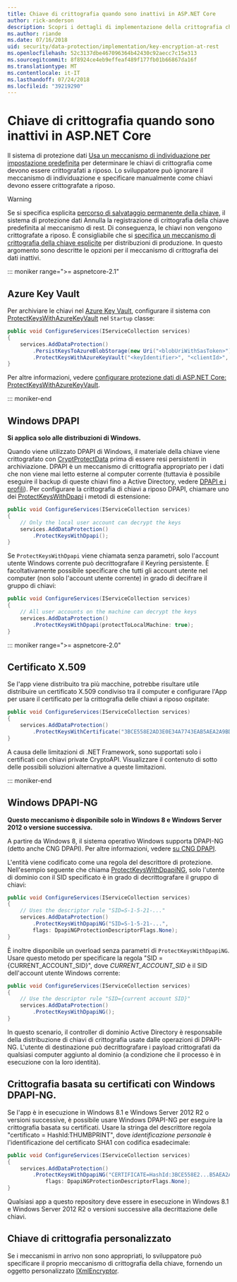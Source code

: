 ```yaml
---
title: Chiave di crittografia quando sono inattivi in ASP.NET Core
author: rick-anderson
description: Scopri i dettagli di implementazione della crittografia chiave di protezione dei dati di ASP.NET Core inattivi.
ms.author: riande
ms.date: 07/16/2018
uid: security/data-protection/implementation/key-encryption-at-rest
ms.openlocfilehash: 52c3137dbe467096364b42430c92aecc7c15e313
ms.sourcegitcommit: 8f8924ce4eb9effeaf489f177fb01b66867da16f
ms.translationtype: MT
ms.contentlocale: it-IT
ms.lasthandoff: 07/24/2018
ms.locfileid: "39219290"
---
```

# <a name="key-encryption-at-rest-in-aspnet-core"></a>Chiave di crittografia quando sono inattivi in ASP.NET Core

Il sistema di protezione dati [Usa un meccanismo di individuazione per impostazione predefinita](xref:security/data-protection/configuration/default-settings) per determinare le chiavi di crittografia come devono essere crittografati a riposo. Lo sviluppatore può ignorare il meccanismo di individuazione e specificare manualmente come chiavi devono essere crittografate a riposo.

> [!WARNING]
> Se si specifica esplicita [percorso di salvataggio permanente della chiave](xref:security/data-protection/implementation/key-storage-providers), il sistema di protezione dati Annulla la registrazione di crittografia della chiave predefinita al meccanismo di rest. Di conseguenza, le chiavi non vengono crittografate a riposo. È consigliabile che si [specifica un meccanismo di crittografia della chiave esplicite](xref:security/data-protection/implementation/key-encryption-at-rest) per distribuzioni di produzione. In questo argomento sono descritte le opzioni per il meccanismo di crittografia dei dati inattivi.

::: moniker range=">= aspnetcore-2.1"

## <a name="azure-key-vault"></a>Azure Key Vault

Per archiviare le chiavi nel [Azure Key Vault](https://azure.microsoft.com/services/key-vault/), configurare il sistema con [ProtectKeysWithAzureKeyVault](/dotnet/api/microsoft.aspnetcore.dataprotection.azuredataprotectionbuilderextensions.protectkeyswithazurekeyvault) nel `Startup` classe:

```csharp
public void ConfigureServices(IServiceCollection services)
{
    services.AddDataProtection()
        .PersistKeysToAzureBlobStorage(new Uri("<blobUriWithSasToken>"))
        .ProtectKeysWithAzureKeyVault("<keyIdentifier>", "<clientId>", "<clientSecret>");
}
```

Per altre informazioni, vedere [configurare protezione dati di ASP.NET Core: ProtectKeysWithAzureKeyVault](xref:security/data-protection/configuration/overview#protectkeyswithazurekeyvault).

::: moniker-end

## <a name="windows-dpapi"></a>Windows DPAPI

**Si applica solo alle distribuzioni di Windows.**

Quando viene utilizzato DPAPI di Windows, il materiale della chiave viene crittografato con [CryptProtectData](/windows/desktop/api/dpapi/nf-dpapi-cryptprotectdata) prima di essere resi persistenti in archiviazione. DPAPI è un meccanismo di crittografia appropriato per i dati che non viene mai letto esterne al computer corrente (tuttavia è possibile eseguire il backup di queste chiavi fino a Active Directory, vedere [DPAPI e i profili](https://support.microsoft.com/kb/309408/#6)). Per configurare la crittografia di chiavi a riposo DPAPI, chiamare uno dei [ProtectKeysWithDpapi](/dotnet/api/microsoft.aspnetcore.dataprotection.dataprotectionbuilderextensions.protectkeyswithdpapi) i metodi di estensione:

```csharp
public void ConfigureServices(IServiceCollection services)
{
    // Only the local user account can decrypt the keys
    services.AddDataProtection()
        .ProtectKeysWithDpapi();
}
```

Se `ProtectKeysWithDpapi` viene chiamata senza parametri, solo l'account utente Windows corrente può decrittografare il Keyring persistente. È facoltativamente possibile specificare che tutti gli account utente nel computer (non solo l'account utente corrente) in grado di decifrare il gruppo di chiavi:

```csharp
public void ConfigureServices(IServiceCollection services)
{
    // All user accounts on the machine can decrypt the keys
    services.AddDataProtection()
        .ProtectKeysWithDpapi(protectToLocalMachine: true);
}
```

::: moniker range=">= aspnetcore-2.0"

## <a name="x509-certificate"></a>Certificato X.509

Se l'app viene distribuito tra più macchine, potrebbe risultare utile distribuire un certificato X.509 condiviso tra il computer e configurare l'App per usare il certificato per la crittografia delle chiavi a riposo ospitate:

```csharp
public void ConfigureServices(IServiceCollection services)
{
    services.AddDataProtection()
        .ProtectKeysWithCertificate("3BCE558E2AD3E0E34A7743EAB5AEA2A9BD2575A0");
}
```

A causa delle limitazioni di .NET Framework, sono supportati solo i certificati con chiavi private CryptoAPI. Visualizzare il contenuto di sotto delle possibili soluzioni alternative a queste limitazioni.

::: moniker-end

## <a name="windows-dpapi-ng"></a>Windows DPAPI-NG

**Questo meccanismo è disponibile solo in Windows 8 e Windows Server 2012 o versione successiva.**

A partire da Windows 8, il sistema operativo Windows supporta DPAPI-NG (detto anche CNG DPAPI). Per altre informazioni, vedere [su CNG DPAPI](/windows/desktop/SecCNG/cng-dpapi).

L'entità viene codificato come una regola del descrittore di protezione. Nell'esempio seguente che chiama [ProtectKeysWithDpapiNG](/dotnet/api/microsoft.aspnetcore.dataprotection.dataprotectionbuilderextensions.protectkeyswithdpaping), solo l'utente di dominio con il SID specificato è in grado di decrittografare il gruppo di chiavi:

```csharp
public void ConfigureServices(IServiceCollection services)
{
    // Uses the descriptor rule "SID=S-1-5-21-..."
    services.AddDataProtection()
        .ProtectKeysWithDpapiNG("SID=S-1-5-21-...",
        flags: DpapiNGProtectionDescriptorFlags.None);
}
```

È inoltre disponibile un overload senza parametri di `ProtectKeysWithDpapiNG`. Usare questo metodo per specificare la regola "SID = {CURRENT_ACCOUNT_SID}", dove *CURRENT_ACCOUNT_SID* è il SID dell'account utente Windows corrente:

```csharp
public void ConfigureServices(IServiceCollection services)
{
    // Use the descriptor rule "SID={current account SID}"
    services.AddDataProtection()
        .ProtectKeysWithDpapiNG();
}
```

In questo scenario, il controller di dominio Active Directory è responsabile della distribuzione di chiavi di crittografia usate dalle operazioni di DPAPI-NG. L'utente di destinazione può decrittografare i payload crittografati da qualsiasi computer aggiunto al dominio (a condizione che il processo è in esecuzione con la loro identità).

## <a name="certificate-based-encryption-with-windows-dpapi-ng"></a>Crittografia basata su certificati con Windows DPAPI-NG.

Se l'app è in esecuzione in Windows 8.1 e Windows Server 2012 R2 o versioni successive, è possibile usare Windows DPAPI-NG per eseguire la crittografia basata su certificati. Usare la stringa del descrittore regola "certificato = HashId:THUMBPRINT", dove *identificazione personale* è l'identificazione del certificato SHA1 con codifica esadecimale:

```csharp
public void ConfigureServices(IServiceCollection services)
{
    services.AddDataProtection()
        .ProtectKeysWithDpapiNG("CERTIFICATE=HashId:3BCE558E2...B5AEA2A9BD2575A0",
            flags: DpapiNGProtectionDescriptorFlags.None);
}
```

Qualsiasi app a questo repository deve essere in esecuzione in Windows 8.1 e Windows Server 2012 R2 o versioni successive alla decrittazione delle chiavi.

## <a name="custom-key-encryption"></a>Chiave di crittografia personalizzato

Se i meccanismi in arrivo non sono appropriati, lo sviluppatore può specificare il proprio meccanismo di crittografia della chiave, fornendo un oggetto personalizzato [IXmlEncryptor](/dotnet/api/microsoft.aspnetcore.dataprotection.xmlencryption.ixmlencryptor).
